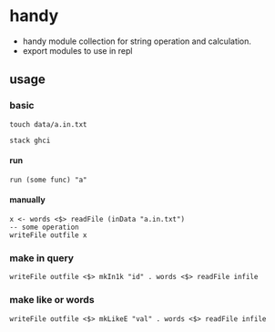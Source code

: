 # handy
* handy module collection for string operation and calculation.
* export modules to use in repl

## usage
### basic
```
touch data/a.in.txt
```
```
stack ghci
```
#### run
```
run (some func) "a" 
```
#### manually
```
x <- words <$> readFile (inData "a.in.txt") 
-- some operation
writeFile outfile x
```
### make in query
```
writeFile outfile <$> mkIn1k "id" . words <$> readFile infile
```

### make like or words
```
writeFile outfile <$> mkLikeE "val" . words <$> readFile infile
```
